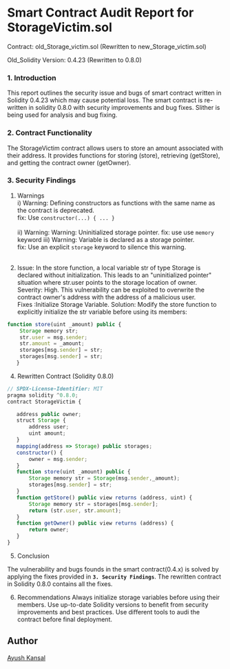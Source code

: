 # Smart Contract Audit Report for StorageVictim.sol

Contract: old_Storage_victim.sol (Rewritten to new_Storage_victim.sol)

Old_Solidity Version: 0.4.23 (Rewritten to 0.8.0)

### 1. Introduction

This report outlines the security issue and bugs of smart contract written in Solidity 0.4.23 which may cause potential loss. The smart contract is re-written in solidity 0.8.0 with security improvements and bug fixes. Slither is being used for analysis and bug fixing.

### 2. Contract Functionality

The StorageVictim contract allows users to store an amount associated with their address. It provides functions for storing (store), retrieving (getStore), and getting the contract owner (getOwner).

### 3. Security Findings

1. Warnings <br>
   i) Warning: Defining constructors as functions with the same name as the contract is deprecated.<br>
   fix: Use `constructor(...) { ... }`<br><br>
   ii) Warning: Warning: Uninitialized storage pointer.
   fix: use use `memory` keyword
   iii) Warning: Variable is declared as a storage pointer.<br>
   fix: Use an explicit `storage` keyword to silence this warning.<br><br>

2. Issue: In the store function, a local variable str of type Storage is declared without initialization. This leads to an "uninitialized pointer" situation where str.user points to the storage location of owner.<br>
   Severity: High. This vulnerability can be exploited to overwrite the contract owner's address with the address of a malicious user.<br>
   Fixes :Initialize Storage Variable.
   Solution: Modify the store function to explicitly initialize the str variable before using its members:

```javascript
function store(uint _amount) public {
    Storage memory str;
    str.user = msg.sender;
    str.amount = _amount;
    storages[msg.sender] = str;
    storages[msg.sender] = str;
   }
```

4. Rewritten Contract (Solidity 0.8.0)

```javascript
// SPDX-License-Identifier: MIT
pragma solidity ^0.8.0;
contract StorageVictim {

   address public owner;
   struct Storage {
       address user;
       uint amount;
   }
   mapping(address => Storage) public storages;
   constructor() {
       owner = msg.sender;
   }
   function store(uint _amount) public {
       Storage memory str = Storage(msg.sender,_amount);
       storages[msg.sender] = str;
   }
   function getStore() public view returns (address, uint) {
       Storage memory str = storages[msg.sender];
       return (str.user, str.amount);
   }
   function getOwner() public view returns (address) {
       return owner;
   }
}
```

5. Conclusion

The vulnerability and bugs founds in the smart contract(0.4.x) is solved by applying the fixes provided in <b>`3. Security Findings`</b>. The rewritten contract in Solidity 0.8.0 contains all the fixes.

6. Recommendations
   Always initialize storage variables before using their members.
   Use up-to-date Solidity versions to benefit from security improvements and best practices.
   Use different tools to audi the contract before final deployment.

## Author
[Ayush Kansal](https://www.linkedin.com/in/aykansal)
